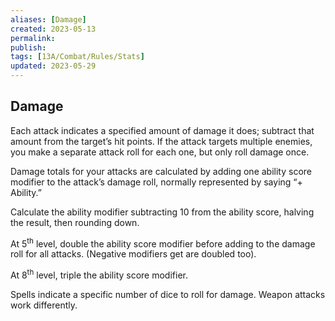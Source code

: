 ```yaml
---
aliases: [Damage]
created: 2023-05-13
permalink: 
publish: 
tags: [13A/Combat/Rules/Stats]
updated: 2023-05-29
---
```


## Damage

Each attack indicates a specified amount of damage it does; subtract that amount from the target’s hit points. If the attack targets multiple enemies, you make a separate attack roll for each one, but only roll damage once.

Damage totals for your attacks are calculated by adding one ability score modifier to the attack’s damage roll, normally represented by saying “+ Ability.”

Calculate the ability modifier subtracting 10 from the ability score, halving the result, then rounding down.

At 5<sup>th</sup> level, double the ability score modifier before adding to the damage roll for all attacks. (Negative modifiers get are doubled too).

At 8<sup>th</sup> level, triple the ability score modifier.

Spells indicate a specific number of dice to roll for damage. Weapon attacks work differently.